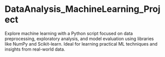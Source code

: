 # DataAnalysis_MachineLearning_Project
 Explore machine learning with a Python script focused on data preprocessing, exploratory analysis, and model evaluation using libraries like NumPy and Scikit-learn. Ideal for learning practical ML techniques and insights from real-world data.
